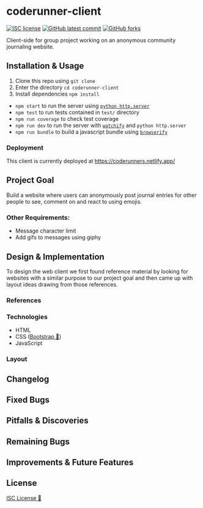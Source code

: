 # coderunner-client

<!-- badges -->
[![ISC license](https://img.shields.io/badge/License-ISC-blue.svg)](https://www.isc.org/licenses/)
[![GitHub latest commit](https://img.shields.io/github/last-commit/rxdvd/coderunner-client.svg)](https://github.com/rxdvd/coderunner-client/commit/)
[![GitHub forks](https://img.shields.io/github/forks/rxdvd/coderunner-client.svg)](https://github.com/rxdvd/coderunner-client)

Client-side for group project working on an anonymous community journaling website.

## Installation & Usage

1. Clone this repo using `git clone`
2. Enter the directory `cd coderunner-client`
3. Install dependencies `npm install`
   
* `npm start` to run the server using [`python http.server`](https://docs.python.org/3/library/http.server.html#http-server-cli)
* `npm test` to run tests contained in `test/` directory
* `npm run coverage` to check test coverage
* `npm run dev` to run the server with [`watchify`](https://www.npmjs.com/package/watchify) and `python http.server`
* `npm run bundle` to build a javascript bundle using [`browserify`](https://www.npmjs.com/package/browserify)

### Deployment

This client is currently deployed at https://coderunners.netlify.app/

## Project Goal

Build a website where users can anonymously post journal entries for other people to see, comment on and react to using emojis.

### Other Requirements:

* Message character limit
* Add gifs to messages using giphy

## Design & Implementation

To design the web client we first found reference material by looking for websites with a similar purpose to our project goal and then came up with layout ideas drawing from those references.

### References

<!-- list of reference websites -->

### Technologies

* HTML
* CSS ([Bootstrap 🔗](https://getbootstrap.com/))
* JavaScript

### Layout

<!-- put design images here -->

## Changelog



## Fixed Bugs



## Pitfalls & Discoveries

<!-- things you didn't know how to do, how you solved it i.e. any time you had to google -->

## Remaining Bugs



## Improvements & Future Features



## License

[ISC License 🔗](https://www.isc.org/licenses/)
